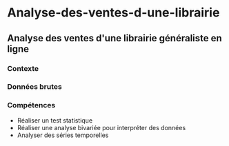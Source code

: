 # Analyse-des-ventes-d-une-librairie
## Analyse des ventes d'une librairie généraliste en ligne

### Contexte
### Données brutes
### Compétences
* Réaliser un test statistique
* Réaliser une analyse bivariée pour interpréter des données
* Analyser des séries temporelles
